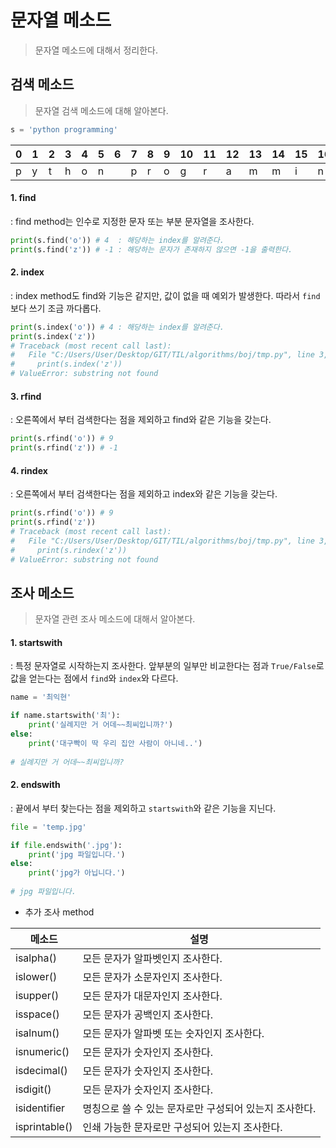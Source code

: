 # 문자열 메소드

> 문자열 메소드에 대해서 정리한다.



## 검색 메소드

> 문자열 검색 메소드에 대해 알아본다.

```python
s = 'python programming'
```



| **0** | **1** | **2** | **3** | **4** | **5** | **6** | **7** | **8** | **9** | **10** | **11** | **12** | **13** | **14** | **15** | **16** | **17** |
| ----- | ----- | ----- | ----- | ----- | ----- | ----- | ----- | ----- | ----- | ------ | ------ | ------ | ------ | ------ | ------ | ------ | ------ |
| p     | y     | t     | h     | o     | n     |       | p     | r     | o     | g      | r      | a      | m      | m      | i      | n      | g      |

#### 1. find

: find method는 인수로 지정한 문자 또는 부분 문자열을 조사한다.

```python
print(s.find('o')) # 4  : 해당하는 index를 알려준다.
print(s.find('z')) # -1 : 해당하는 문자가 존재하지 않으면 -1을 출력한다.
```



#### 2. index

: index method도 find와 기능은 같지만, 값이 없을 때 예외가 발생한다. 따라서 `find`보다 쓰기 조금 까다롭다.

```python
print(s.index('o')) # 4 : 해당하는 index를 알려준다.
print(s.index('z'))
# Traceback (most recent call last):
#   File "C:/Users/User/Desktop/GIT/TIL/algorithms/boj/tmp.py", line 3, in <module>
#     print(s.index('z'))
# ValueError: substring not found
```



#### 3. rfind

: 오른쪽에서 부터 검색한다는 점을 제외하고 find와 같은 기능을 갖는다.

```python
print(s.rfind('o')) # 9
print(s.rfind('z')) # -1
```



#### 4. rindex

: 오른쪽에서 부터 검색한다는 점을 제외하고 index와 같은 기능을 갖는다.

```python
print(s.rfind('o')) # 9
print(s.rfind('z')) 
# Traceback (most recent call last):
#   File "C:/Users/User/Desktop/GIT/TIL/algorithms/boj/tmp.py", line 3, in <module>
#     print(s.rindex('z'))
# ValueError: substring not found
```



## 조사 메소드

> 문자열 관련 조사 메소드에 대해서 알아본다.



#### 1. startswith

: 특정 문자열로 시작하는지 조사한다. 앞부분의 일부만 비교한다는 점과 `True/False`로 값을 얻는다는 점에서 `find`와 `index`와 다르다.

```python
name = '최익현'

if name.startswith('최'):
    print('실례지만 거 어데~~최씨입니까?')
else:
    print('대구빡이 딱 우리 집안 사람이 아니네..')
    
# 실례지만 거 어데~~최씨입니까?
```



#### 2. endswith

: 끝에서 부터 찾는다는 점을 제외하고 `startswith`와 같은 기능을 지닌다.

```python
file = 'temp.jpg'

if file.endswith('.jpg'):
    print('jpg 파일입니다.')
else:
    print('jpg가 아닙니다.')
    
# jpg 파일입니다.
```



* 추가 조사 method

| 메소드        | 설명                                                   |
| ------------- | ------------------------------------------------------ |
| isalpha()     | 모든 문자가 알파벳인지 조사한다.                       |
| islower()     | 모든 문자가 소문자인지 조사한다.                       |
| isupper()     | 모든 문자가 대문자인지 조사한다.                       |
| isspace()     | 모든 문자가 공백인지 조사한다.                         |
| isalnum()     | 모든 문자가 알파벳 또는 숫자인지 조사한다.             |
| isnumeric()   | 모든 문자가 숫자인지 조사한다.                         |
| isdecimal()   | 모든 문자가 숫자인지 조사한다.                         |
| isdigit()     | 모든 문자가 숫자인지 조사한다.                         |
| isidentifier  | 명칭으로 쓸 수 있는 문자로만 구성되어 있는지 조사한다. |
| isprintable() | 인쇄 가능한 문자로만 구성되어 있는지 조사한다.         |

